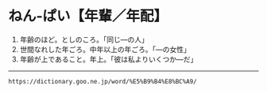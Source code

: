 # ねん‐ぱい【年輩／年配】

1.  年齢のほど。としのころ。「同じ―の人」
2.  世間なれした年ごろ。中年以上の年ごろ。「―の女性」
3.  年齢が上であること。年上。「彼は私よりいくつか―だ」

---
`https://dictionary.goo.ne.jp/word/%E5%B9%B4%E8%BC%A9/`